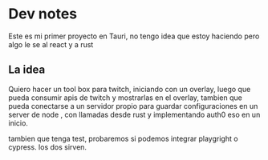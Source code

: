 # Dev notes

Este es mi primer proyecto en Tauri, no tengo idea que estoy haciendo pero algo le se al react y a rust

## La idea

Quiero hacer un tool box para twitch, iniciando con un overlay, 
luego que pueda consumir apis de twitch y mostrarlas en el overlay,
tambien que pueda conectarse a un servidor propio para guardar configuraciones en un server de node , con llamadas desde rust y implementando auth0
eso en un inicio.

tambien que tenga test, probaremos si podemos integrar playgright o cypress.
los dos sirven.

